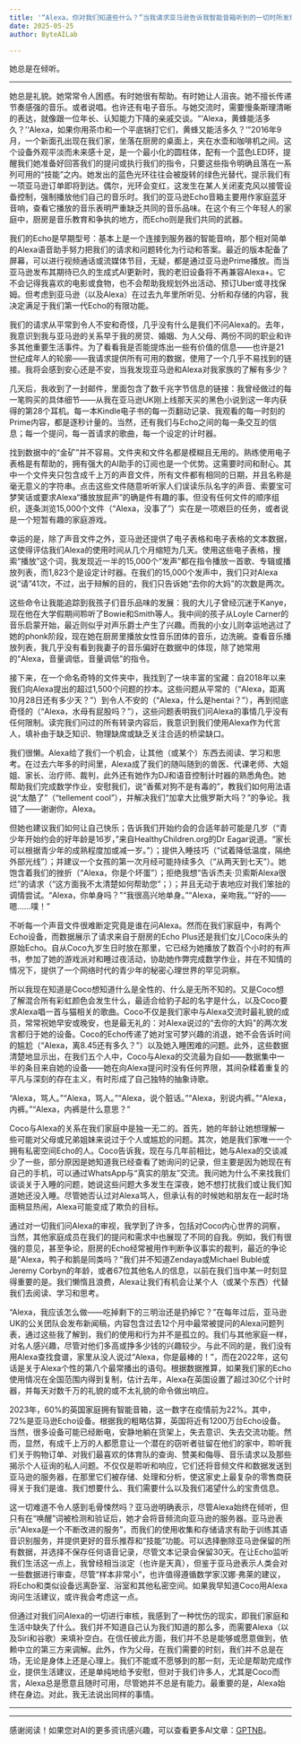 ```yaml
---
title: '“Alexa，你对我们知道些什么？”当我请求亚马逊告诉我智能音箱听到的一切时所发现的秘密'
date: 2025-05-25
author: ByteAILab

---
```


她总是在倾听。

---
她总是礼貌。她常常令人困惑。有时她很有帮助。有时她让人沮丧。她不擅长传递节奏感强的音乐。或者说唱。也许还有电子音乐。与她交流时，需要慢条斯理清晰的表达，就像跟一位年长、认知能力下降的亲戚交谈。“‘Alexa，黄蜂能活多久？’‘Alexa，如果你用茶巾和一个平底锅打它们，黄蜂又能活多久？’”2016年9月，一个新面孔出现在我们家，坐落在厨房的桌面上，夹在水壶和咖啡机之间。这个设备外观平淡而未来感十足，是一个最小化的圆柱体，配有一个蓝色LED环，提醒我们她准备好回答我们的提问或执行我们的指令，只要这些指令明确且落在一系列可用的“技能”之内。她发出的蓝色光环往往会被旋转的绿色光替代，提示我们有一项亚马逊订单即将到达。偶尔，光环会变红，这发生在某人关闭麦克风以接管设备控制，强制播放他们自己的音乐时。我们的亚马逊Echo音箱主要用作家庭蓝牙音响，查看它播放的音乐表明严重缺乏共同的音乐品味。在这个有三个年轻人的家庭中，厨房是音乐教育和争执的地方，而Echo则是我们共同的武器。

我们的Echo是早期型号：基本上是一个连接到服务器的智能音响，那个相对简单的Alexa语音助手努力把我们的请求和问题转化为行动和答案。最近的版本配备了屏幕，可以进行视频通话或流媒体节目，无疑，都是通过亚马逊Prime播放。而当亚马逊发布其期待已久的生成式AI更新时，我的老旧设备将不再兼容Alexa+。它不会记得我喜欢的电影或食物，也不会帮助我规划外出活动、预订Uber或寻找保姆。但考虑到亚马逊（以及Alexa）在过去九年里所听见、分析和存储的内容，我决定满足于我们第一代Echo的有限功能。

我们的请求从平常到令人不安和奇怪，几乎没有什么是我们不问Alexa的。去年，我意识到我与亚马逊的关系早于我的房贷、婚姻、为人父母、两份不同的职业和许多其他重要生活事件。为了看看我是否能提炼出一些有价值的信息——也许是21世纪成年人的轮廓——我请求提供所有可用的数据，使用了一个几乎不易找到的链接。我将会感到安心还是不安，当我发现亚马逊和Alexa对我家族的了解有多少？

几天后，我收到了一封邮件，里面包含了数千兆字节信息的链接：我曾经做过的每一笔购买的具体细节——从我在亚马逊UK刚上线那天买的黑色小说到这一年内获得的第28个耳机。每一本Kindle电子书的每一页翻动记录、我观看的每一时刻的Prime内容，都是逐秒计量的。当然，还有我们与Echo之间的每一条交互的信息；每一个提问，每一首请求的歌曲，每一个设定的计时器。

找到数据中的“金矿”并不容易。文件夹和文件名都是模糊且无用的。熟练使用电子表格是有帮助的，拥有强大的AI助手的订阅也是一个优势。这需要时间和耐心。其中一个文件夹只包含成千上万的声音文件，所有文件都有相同的日期，并且名称是毫无意义的字符串。点击这些文件随意听听家人们误读乐队名字的声音、索要宝可梦笑话或要求Alexa“播放放屁声”的确是件有趣的事。但没有任何文件的顺序组织，逐条浏览15,000个文件（“Alexa，没事了”）实在是一项艰巨的任务，或者说是一个短暂有趣的家庭游戏。

幸运的是，除了声音文件之外，亚马逊还提供了电子表格和电子表格的文本数据，这使得评估我们Alexa的使用时间从几个月缩短为几天。使用这些电子表格，搜索“播放”这个词，我发现近一半的15,000个“发声”都在指令播放一首歌、专辑或播放列表，而1,823个是设定计时器。在我们的15,000个发声中，我们只对Alexa说“请”41次，不过，出于辩解的目的，我们只告诉她“去你的大妈”的次数是两次。

这些命令让我能追踪到我孩子们音乐品味的发展：我的大儿子曾经沉迷于Kanye，现在他在大学假期间聆听了Bowie和Smith等人。我中间的孩子从Loyle Carner的音乐启蒙开始，最近则似乎对声乐爵士产生了兴趣。而我的小女儿则幸运地逃过了她的phonk阶段，现在她在厨房里播放女性音乐团体的音乐，边洗碗。查看音乐播放列表，我几乎没有看到我妻子的音乐偏好在数据中的体现，除了她常用的“Alexa，音量调低，音量调低”的指令。

接下来，在一个命名奇特的文件夹中，我找到了一块丰富的宝藏：自2018年以来我们向Alexa提出的超过1,500个问题的抄本。这些问题从平常的（“Alexa，距离10月28日还有多少天？”）到令人不安的（“Alexa，什么是hentai？”），再到彻底奇怪的（“Alexa，水母有屁股吗？”），这些问题表明我们问Alexa的事情几乎没有任何限制。读完我们问过的所有转录内容后，我意识到我们使用Alexa作为代言人，填补由于缺乏知识、物理缺席或缺乏关注合适的桥梁缺口。

我们很懒。Alexa给了我们一个机会，让其他（或某个）东西去阅读、学习和思考。在过去六年多的时间里，Alexa成了我们的随叫随到的兽医、代课老师、大姐姐、家长、治疗师、裁判，此外还有她作为DJ和语音控制计时器的熟悉角色。她帮助我们完成数学作业，安慰我们，说“香蕉对狗不是有毒的”，教我们如何用法语说“太酷了”（“tellement cool”），并解决我们“加拿大比俄罗斯大吗？”的争论。我错了——谢谢你，Alexa。

但她也建议我们如何让自己快乐；告诉我们开始约会的合适年龄可能是几岁（“青少年开始约会的好年龄是16岁，”来自HealthyChildren.org的Dr Eagar说道。“家长可以根据青少年的成熟程度加或减一岁。”）；提供入睡技巧（“试着降低温度，隔绝外部光线”）；并建议一个女孩的第一次月经可能持续多久（“从两天到七天”）。她饱含着我们的挫折（“Alexa，你是个坏蛋”）；拒绝我想“告诉杰夫·贝索斯Alexa很烂”的请求（“这方面我不太清楚如何帮助您”；）；并且无动于衷地应对我们笨拙的调情尝试。“Alexa，你单身吗？”“我很高兴地单身。”“Alexa，亲吻我。”“好的——嗯……噗！”

不听每一个声音文件很难断定究竟是谁在问Alexa。然而在我们家庭中，有两个Echo设备，而数据展示了请求来自于厨房的Echo Plus还是我们女儿Coco床头的原始Echo。自从Coco九岁生日时放在那里，它已经为她播放了数百个小时的有声书，参加了她的游戏派对和睡过夜活动，协助她作弊完成数学作业，并在不知情的情况下，提供了一个网络时代的青少年的秘密心理世界的罕见洞察。

所以我现在知道是Coco想知道什么是全性的、什么是无所不知的。又是Coco想了解混合所有彩虹颜色会发生什么，最适合给豹子起的名字是什么，以及Coco要求Alexa唱一首与猫相关的歌曲。Coco不仅是我们家中与Alexa交流时最礼貌的成员，常常祝她早安或晚安，也是最无礼的：对Alexa说过的“去你的大妈”的两次发言都归于她的设备。Coco的Echo传递了她对宝可梦兴趣的消退，她不会告诉时间的尴尬（“Alexa，离8.45还有多久？”）以及她入睡困难的问题。此外，这些数据清楚地显示出，在我们五个人中，Coco与Alexa的交流最为自如——数据集中一半的条目来自她的设备——她在向Alexa提问时没有任何界限，其间杂糅着重复的平凡与深刻的存在主义，有时形成了自己独特的抽象诗歌。

“Alexa，骂人。”“Alexa，骂人。”“Alexa，说个脏话。”“Alexa，别说内裤。”“Alexa，内裤。”“Alexa，内裤是什么意思？”

Coco与Alexa的关系在我们家庭中是独一无二的。首先，她的年龄让她想理解一些可能对父母或兄弟姐妹来说过于个人或尴尬的问题。其次，她是我们家唯一一个拥有私密空间Echo的人。Coco告诉我，现在与几年前相比，她与Alexa的交谈减少了一些，部分原因是她知道我已经查看了她询问的记录，但主要是因为她现在有自己的手机，可以通过WhatsApp与“真实的朋友”交流。我问她为什么不来找我们谈谈关于入睡的问题，她说这些问题大多发生在深夜，她不想打扰我们或让我们知道她还没入睡。尽管她否认过对Alexa骂人，但承认有的时候她和朋友在一起时场面稍显热闹，Alexa可能变成了欺负的目标。

通过对一切我们问Alexa的审视，我学到了许多，包括对Coco内心世界的洞察，当然，其他家庭成员在我们的提问和需求中也展现了不同的自我。例如，我们有很强的意见，甚至争论，厨房的Echo经常被用作判断争议事实的裁判，最近的争论是“Alexa，鸭子和鹅是同类吗？”我们并不知道Zendaya或Michael Bublé或Jeremy Corbyn的年龄，或者67位其他名人的信息，以前在我们当中某一时刻显得重要的是。我们懒惰且浪费，Alexa让我们有机会让某个人（或某个东西）代替我们去阅读、学习和思考。

“Alexa，我应该怎么做——吃掉剩下的三明治还是扔掉它？”在每年过后，亚马逊UK的公关团队会发布新闻稿，内容包含过去12个月中最常被提问的Alexa问题列表，通过这些我了解到，我们的使用和行为并不是孤立的。我们与其他家庭一样，对名人感兴趣，尽管对他们多高或挣多少钱的兴趣较少。与此不同的是，我们没有用Alexa查找食谱，家里从没人说过“Alexa，你是最棒的！”，而在2022年，这句话是关于Alexa个性的第八个最常播出的语句。根据数据推算，如果我们家的Echo使用情况在全国范围内得到复制，估计去年，Alexa在英国设置了超过30亿个计时器，并每天对数千万的礼貌的或不太礼貌的命令做出响应。

2023年，60%的英国家庭拥有智能音箱，这一数字在疫情前为22%。其中，72%是亚马逊Echo设备。根据我的粗略估算，英国将近有1200万台Echo设备。当然，很多设备可能已经断电，安静地躺在货架上，失去意识、失去交流功能。然而，显然，有成千上万的人都愿意让一个潜在的窃听者驻留在他们的家中，聆听我们关于购物订单、对我们最喜欢的体育队的查询、赞美和侮辱、音乐请求以及那些揭示个人征询的私人问题。不仅仅是聆听和响应，它们还将音频文件和数据发送到亚马逊的服务器，在那里它们被存储、处理和分析，使这家史上最复杂的零售商获得关于我们是谁、我们想要什么、我们需要什么以及我们渴望什么的宝贵信息。

这一切难道不令人感到毛骨悚然吗？亚马逊明确表示，尽管Alexa始终在倾听，但只有在“唤醒”词被检测和验证后，她才会将音频流向亚马逊的服务器。亚马逊表示“Alexa是一个不断改进的服务”，而我们的使用收集和存储请求有助于训练其语音识别服务，并提供更好的音乐推荐和“技能”功能。可以选择删除亚马逊保留的所有数据，并选择不保存任何语音记录，尽管文本记录会保留30天。在让Echo监听我们生活这一点上，我曾经相当淡定（也许是天真），但鉴于亚马逊表示人类会对一些数据进行审查，尽管“样本非常小”，也许值得遵循数学家汉娜·弗莱的建议，将Echo和类似设备远离卧室、浴室和其他私密空间。如果我早知道Coco用Alexa询问生活建议，或许我会考虑这一点。

但通过对我们问Alexa的一切进行审核，我感到了一种忧伤的现实，即我们家庭和生活中缺失了什么。我们并不知道自己认为我们知道的那么多，而需要Alexa（以及Siri和谷歌）来填补空白。在信任彼此方面，我们并不总是能够或愿意做到，依赖中立的第三方来调解。此外，作为父母，在我们需要的时刻，我们并不总是在场，无论是身体上还是心理上。我们不能或不愿够到的那一刻，无论是帮助完成作业，提供生活建议，还是单纯地给予安慰，但对于我们许多人，尤其是Coco而言，Alexa总是愿意且随时可用，尽管她并不总是有能力。最重要的是，Alexa始终在身边。对此，我无法说出同样的事情。

---
---
感谢阅读！如果您对AI的更多资讯感兴趣，可以查看更多AI文章：[GPTNB](https://gptnb.com)。